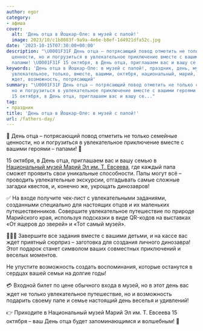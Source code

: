 ```yaml
---
author: egor
category:
- афиша
cover:
  alt: 'День отца в Йошкар-Оле: в музей с папой!'
  image: 2023/10/c1b8083f-9a9a-4e6e-b8ef-1d4921dfa52c.jpg
date: '2023-10-15T07:30:00+00:00'
description: "\U0001F31F День отца – потрясающий повод отметить не только семейные
  ценности, но и погрузиться в увлекательное приключение вместе с вашими героями –
  папами! \U0001F31F 15 октября, в День отца, приглашаем вас и вашу се..."
keywords: 'День отца в Йошкар-Оле: в музей с папой!, праздник, день, музей, отца,
  увлекательное, только, вместе, вашими, октября, национальный, марий, евсеева, путешествие,
  ждет, возможность, потрясающий'
summary: "\U0001F31F День отца – потрясающий повод отметить не только семейные ценности,
  но и погрузиться в увлекательное приключение вместе с вашими героями – папами! \U0001F31F
  15 октября, в День отца, приглашаем вас и вашу се..."
tag:
- праздник
title: 'День отца в Йошкар-Оле: в музей с папой!'
url: /fathers-day/
---
```


🌟 День отца – потрясающий повод отметить не только семейные ценности, но и погрузиться в увлекательное приключение вместе с вашими героями – папами! 🌟

15 октября, в День отца, приглашаем вас и вашу семью в [Национальный музей Марий Эл им. Т. Евсеева](/muzej-evseeva/), где каждый папа сможет проявить свои уникальные способности. Папы могут всё – проводить увлекательные экскурсии, отгадывать самые сложные загадки квестов, и, конечно же, укрощать динозавров!

✅ На входе получите чек-лист с увлекательными заданиями, созданными специально для настоящих отцов и их маленьких путешественников. Совершите увлекательное путешествие по природе Марийского края, используя подсказки в виде QR-кодов на выставках «От ящеров до зверей» и «Тот самый музей».

👨‍👧‍👦 Завершите все задания вместе с вашими детьми, и на кассе вас ждет приятный сюрприз – заготовка для создания личного динозавра! Этот подарок станет символом ваших совместных приключений и веселых моментов.

Не упустите возможность создать воспоминания, которые останутся в сердцах вашей семьи на долгие годы!

💳 Входной билет по цене обычного входа в музей, но в этот день вас ждет не только увлекательное путешествие, но и возможность подарить своему папе и семье настоящий день веселья и удивлений!

👉 Приходите в Национальный музей Марий Эл им. Т. Евсеева 15 октября – ваш День отца будет запоминающимся и волшебным! 🚀
